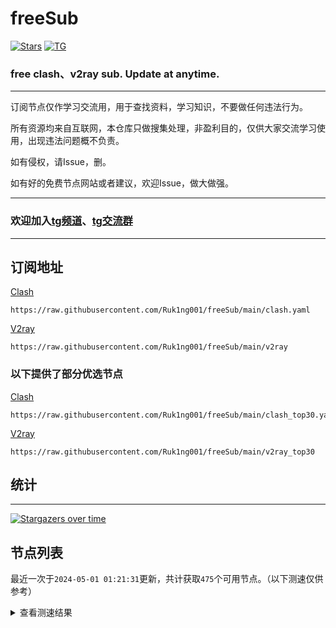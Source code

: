 # freeSub
[![Stars](https://img.shields.io/github/stars/Ruk1ng001/freeSub)](https://github.com/Ruk1ng001/freeSub/stargazers)
[![TG](https://img.shields.io/badge/Telegram-gray?logo=Telegram)](https://t.me/Ruk1ng001)
### free clash、v2ray sub. Update at anytime.

---

订阅节点仅作学习交流用，用于查找资料，学习知识，不要做任何违法行为。

所有资源均来自互联网，本仓库只做搜集处理，非盈利目的，仅供大家交流学习使用，出现违法问题概不负责。

如有侵权，请Issue，删。

如有好的免费节点网站或者建议，欢迎Issue，做大做强。

---

### 欢迎加入[tg频道](https://t.me/Ruk1ng001)、[tg交流群](https://t.me/+-e-b04EE5Cw2NmU1)

---

## 订阅地址
[Clash](https://raw.githubusercontent.com/Ruk1ng001/freeSub/main/clash.yaml)
```
https://raw.githubusercontent.com/Ruk1ng001/freeSub/main/clash.yaml
```
[V2ray](https://raw.githubusercontent.com/Ruk1ng001/freeSub/main/v2ray)
```
https://raw.githubusercontent.com/Ruk1ng001/freeSub/main/v2ray
```
### 以下提供了部分优选节点

[Clash](https://raw.githubusercontent.com/Ruk1ng001/freeSub/main/clash_top30.yaml)
```
https://raw.githubusercontent.com/Ruk1ng001/freeSub/main/clash_top30.yaml
```
[V2ray](https://raw.githubusercontent.com/Ruk1ng001/freeSub/main/v2ray_top30)
```
https://raw.githubusercontent.com/Ruk1ng001/freeSub/main/v2ray_top30
```

## 统计

---

[![Stargazers over time](https://starchart.cc/Ruk1ng001/freeSub.svg)](https://starchart.cc/Ruk1ng001/freeSub)

## 节点列表

最近一次于`2024-05-01 01:21:31`更新，共计获取`475`个可用节点。（以下测速仅供参考）

<details> <summary>查看测速结果</summary>

| 序号 | 节点 | 带宽 | 延迟 |
|:--:|:--:|:--:|:--:|
 | 1 | github.com/Ruk1ng001_-1925795376 | 1.68MB/s | 442.00ms |
 | 2 | github.com/Ruk1ng001_-1309194857 | 1.62MB/s | 437.00ms |
 | 3 | github.com/Ruk1ng001_626559234 | 1.54MB/s | 469.00ms |
 | 4 | github.com/Ruk1ng001_-72686330 | 1.51MB/s | 473.00ms |
 | 5 | github.com/Ruk1ng001_1250592554 | 1.49MB/s | 477.00ms |
 | 6 | github.com/Ruk1ng001_-998442850 | 1.47MB/s | 537.00ms |
 | 7 | github.com/Ruk1ng001_282434535 | 1.47MB/s | 516.00ms |
 | 8 | github.com/Ruk1ng001_856261957 | 1.40MB/s | 467.00ms |
 | 9 | github.com/Ruk1ng001_-2108125779 | 1.40MB/s | 511.00ms |
 | 10 | github.com/Ruk1ng001_138898346 | 1.40MB/s | 508.00ms |
 | 11 | github.com/Ruk1ng001_-2084451967 | 1.39MB/s | 523.00ms |
 | 12 | github.com/Ruk1ng001_-2116803801 | 1.39MB/s | 501.00ms |
 | 13 | github.com/Ruk1ng001_1410094828 | 1.39MB/s | 563.00ms |
 | 14 | github.com/Ruk1ng001_2125836042 | 1.38MB/s | 515.00ms |
 | 15 | github.com/Ruk1ng001_-1136375366 | 1.36MB/s | 571.00ms |
 | 16 | github.com/Ruk1ng001_-824913966 | 1.29MB/s | 598.00ms |
 | 17 | github.com/Ruk1ng001_-1888079927 | 1.29MB/s | 609.00ms |
 | 18 | github.com/Ruk1ng001_-1873811878 | 1.27MB/s | 590.00ms |
 | 19 | github.com/Ruk1ng001_-1008720777 | 1.27MB/s | 456.00ms |
 | 20 | github.com/Ruk1ng001_1397248615 | 1.26MB/s | 501.00ms |
 | 21 | github.com/Ruk1ng001_691883378 | 1.25MB/s | 630.00ms |
 | 22 | github.com/Ruk1ng001_1453958981 | 1.24MB/s | 567.00ms |
 | 23 | github.com/Ruk1ng001_589159206 | 1.23MB/s | 623.00ms |
 | 24 | github.com/Ruk1ng001_2071703730 | 1.23MB/s | 631.00ms |
 | 25 | github.com/Ruk1ng001_-567240282 | 1.22MB/s | 551.00ms |
 | 26 | github.com/Ruk1ng001_-1676334738 | 1.19MB/s | 658.00ms |
 | 27 | github.com/Ruk1ng001_2137832682 | 1.18MB/s | 660.00ms |
 | 28 | github.com/Ruk1ng001_-707110634 | 1.17MB/s | 555.00ms |
 | 29 | github.com/Ruk1ng001_-302877697 | 1.16MB/s | 638.00ms |
 | 30 | github.com/Ruk1ng001_2096896623 | 1.16MB/s | 681.00ms |
 | 31 | github.com/Ruk1ng001_-1888583703 | 1.15MB/s | 576.00ms |
 | 32 | github.com/Ruk1ng001_1886975613 | 1.15MB/s | 643.00ms |
 | 33 | github.com/Ruk1ng001_1119602192 | 1.12MB/s | 564.00ms |
 | 34 | github.com/Ruk1ng001_-1709929798 | 1.11MB/s | 614.00ms |
 | 35 | github.com/Ruk1ng001_-917367126 | 1.11MB/s | 644.00ms |
 | 36 | github.com/Ruk1ng001_1154034032 | 1.10MB/s | 524.00ms |
 | 37 | github.com/Ruk1ng001_1129676897 | 1.08MB/s | 629.00ms |
 | 38 | github.com/Ruk1ng001_735593585 | 1.07MB/s | 630.00ms |
 | 39 | github.com/Ruk1ng001_900429189 | 1.06MB/s | 667.00ms |
 | 40 | github.com/Ruk1ng001_71355846 | 1.05MB/s | 692.00ms |
 | 41 | github.com/Ruk1ng001_-1216960561 | 1.05MB/s | 676.00ms |
 | 42 | github.com/Ruk1ng001_-1578979858 | 1.03MB/s | 595.00ms |
 | 43 | github.com/Ruk1ng001_-1392060987 | 1.03MB/s | 787.00ms |
 | 44 | github.com/Ruk1ng001_-651072117 | 1.02MB/s | 603.00ms |
 | 45 | github.com/Ruk1ng001_1591658842 | 1.00MB/s | 364.00ms |
 | 46 | github.com/Ruk1ng001_-1281754856 | 1016.00KB/s | 617.00ms |
 | 47 | github.com/Ruk1ng001_404390140 | 1010.43KB/s | 821.00ms |
 | 48 | github.com/Ruk1ng001_1108135474 | 980.77KB/s | 653.00ms |
 | 49 | github.com/Ruk1ng001_1222340813 | 975.20KB/s | 807.00ms |
 | 50 | github.com/Ruk1ng001_341903148 | 974.71KB/s | 587.00ms |
 | 51 | github.com/Ruk1ng001_781240938 | 968.94KB/s | 863.00ms |
 | 52 | github.com/Ruk1ng001_1182001113 | 952.85KB/s | 743.00ms |
 | 53 | github.com/Ruk1ng001_1072752017 | 944.15KB/s | 881.00ms |
 | 54 | github.com/Ruk1ng001_-1947699096 | 940.40KB/s | 889.00ms |
 | 55 | github.com/Ruk1ng001_1760843746 | 931.04KB/s | 618.00ms |
 | 56 | github.com/Ruk1ng001_874009511 | 901.61KB/s | 878.00ms |
 | 57 | github.com/Ruk1ng001_-613298081 | 900.64KB/s | 557.00ms |
 | 58 | github.com/Ruk1ng001_-194427570 | 878.98KB/s | 926.00ms |
 | 59 | github.com/Ruk1ng001_1065130515 | 873.74KB/s | 587.00ms |
 | 60 | github.com/Ruk1ng001_-359901995 | 873.43KB/s | 827.00ms |
 | 61 | github.com/Ruk1ng001_-703129457 | 872.07KB/s | 588.00ms |
 | 62 | github.com/Ruk1ng001_-546305627 | 837.52KB/s | 907.00ms |
 | 63 | github.com/Ruk1ng001_-2115389015 | 819.36KB/s | 986.00ms |
 | 64 | github.com/Ruk1ng001_-471467992 | 816.88KB/s | 876.00ms |
 | 65 | github.com/Ruk1ng001_-77459827 | 805.51KB/s | 538.00ms |
 | 66 | github.com/Ruk1ng001_-434239638 | 800.07KB/s | 848.00ms |
 | 67 | github.com/Ruk1ng001_-1403871907 | 793.10KB/s | 941.00ms |
 | 68 | github.com/Ruk1ng001_1047516500 | 767.51KB/s | 673.00ms |
 | 69 | github.com/Ruk1ng001_978277486 | 755.15KB/s | 824.00ms |
 | 70 | github.com/Ruk1ng001_-822602753 | 739.69KB/s | 307.00ms |
 | 71 | github.com/Ruk1ng001_-409105212 | 733.90KB/s | 791.00ms |
 | 72 | github.com/Ruk1ng001_782415132 | 727.33KB/s | 823.00ms |
 | 73 | github.com/Ruk1ng001_37016228 | 718.57KB/s | 881.00ms |
 | 74 | github.com/Ruk1ng001_575420866 | 718.17KB/s | 1101.00ms |
 | 75 | github.com/Ruk1ng001_-1910747209 | 694.14KB/s | 620.00ms |
 | 76 | github.com/Ruk1ng001_683389852 | 693.89KB/s | 749.00ms |
 | 77 | github.com/Ruk1ng001_2056450747 | 679.92KB/s | 920.00ms |
 | 78 | github.com/Ruk1ng001_729393078 | 675.87KB/s | 571.00ms |
 | 79 | github.com/Ruk1ng001_-1430030395 | 668.67KB/s | 854.00ms |
 | 80 | github.com/Ruk1ng001_-689271269 | 665.05KB/s | 840.00ms |
 | 81 | github.com/Ruk1ng001_1907252038 | 663.82KB/s | 870.00ms |
 | 82 | github.com/Ruk1ng001_1790858923 | 663.24KB/s | 936.00ms |
 | 83 | github.com/Ruk1ng001_1106085003 | 660.56KB/s | 628.00ms |
 | 84 | github.com/Ruk1ng001_671992753 | 643.67KB/s | 870.00ms |
 | 85 | github.com/Ruk1ng001_1837942177 | 643.56KB/s | 920.00ms |
 | 86 | github.com/Ruk1ng001_-736107902 | 643.27KB/s | 961.00ms |
 | 87 | github.com/Ruk1ng001_-398856880 | 642.44KB/s | 926.00ms |
 | 88 | github.com/Ruk1ng001_769386145 | 640.94KB/s | 756.00ms |
 | 89 | github.com/Ruk1ng001_709972951 | 640.85KB/s | 923.00ms |
 | 90 | github.com/Ruk1ng001_1377696017 | 638.66KB/s | 760.00ms |
 | 91 | github.com/Ruk1ng001_1641710100 | 633.89KB/s | 710.00ms |
 | 92 | github.com/Ruk1ng001_-1673626120 | 633.12KB/s | 890.00ms |
 | 93 | github.com/Ruk1ng001_-1188667196 | 631.59KB/s | 858.00ms |
 | 94 | github.com/Ruk1ng001_1183638361 | 631.31KB/s | 931.00ms |
 | 95 | github.com/Ruk1ng001_1358180830 | 629.55KB/s | 903.00ms |
 | 96 | github.com/Ruk1ng001_-1857771266 | 629.40KB/s | 894.00ms |
 | 97 | github.com/Ruk1ng001_49151771 | 627.48KB/s | 936.00ms |
 | 98 | github.com/Ruk1ng001_612511943 | 616.29KB/s | 1008.00ms |
 | 99 | github.com/Ruk1ng001_1634751776 | 615.60KB/s | 893.00ms |
 | 100 | github.com/Ruk1ng001_-483499846 | 611.18KB/s | 1129.00ms |
 | 101 | github.com/Ruk1ng001_-295608718 | 611.03KB/s | 916.00ms |
 | 102 | github.com/Ruk1ng001_-2118448033 | 606.73KB/s | 781.00ms |
 | 103 | github.com/Ruk1ng001_-531640239 | 605.62KB/s | 890.00ms |
 | 104 | github.com/Ruk1ng001_395831772 | 603.65KB/s | 972.00ms |
 | 105 | github.com/Ruk1ng001_1562872833 | 603.18KB/s | 1152.00ms |
 | 106 | github.com/Ruk1ng001_-855886803 | 602.41KB/s | 1067.00ms |
 | 107 | github.com/Ruk1ng001_-1582792199 | 599.00KB/s | 730.00ms |
 | 108 | github.com/Ruk1ng001_2061265995 | 598.23KB/s | 917.00ms |
 | 109 | github.com/Ruk1ng001_1086193115 | 597.96KB/s | 920.00ms |
 | 110 | github.com/Ruk1ng001_-1202310742 | 597.94KB/s | 957.00ms |
 | 111 | github.com/Ruk1ng001_1234533446 | 596.37KB/s | 951.00ms |
 | 112 | github.com/Ruk1ng001_658470245 | 593.22KB/s | 912.00ms |
 | 113 | github.com/Ruk1ng001_977269022 | 591.47KB/s | 936.00ms |
 | 114 | github.com/Ruk1ng001_430710048 | 589.14KB/s | 956.00ms |
 | 115 | github.com/Ruk1ng001_549349443 | 587.80KB/s | 1127.00ms |
 | 116 | github.com/Ruk1ng001_1641238908 | 586.85KB/s | 826.00ms |
 | 117 | github.com/Ruk1ng001_-249614428 | 585.09KB/s | 802.00ms |
 | 118 | github.com/Ruk1ng001_1391223984 | 564.83KB/s | 1024.00ms |
 | 119 | github.com/Ruk1ng001_409156250 | 554.66KB/s | 1178.00ms |
 | 120 | github.com/Ruk1ng001_-49917432 | 554.00KB/s | 956.00ms |
 | 121 | github.com/Ruk1ng001_-944008454 | 547.72KB/s | 977.00ms |
 | 122 | github.com/Ruk1ng001_1547761059 | 546.88KB/s | 1169.00ms |
 | 123 | github.com/Ruk1ng001_518253099 | 544.35KB/s | 966.00ms |
 | 124 | github.com/Ruk1ng001_-1211456423 | 541.07KB/s | 1041.00ms |
 | 125 | github.com/Ruk1ng001_-467817234 | 539.27KB/s | 836.00ms |
 | 126 | github.com/Ruk1ng001_-1900273635 | 538.76KB/s | 860.00ms |
 | 127 | github.com/Ruk1ng001_665349630 | 537.27KB/s | 1078.00ms |
 | 128 | github.com/Ruk1ng001_-1561028833 | 535.45KB/s | 290.00ms |
 | 129 | github.com/Ruk1ng001_1794579594 | 530.99KB/s | 908.00ms |
 | 130 | github.com/Ruk1ng001_-1535153810 | 526.88KB/s | 1181.00ms |
 | 131 | github.com/Ruk1ng001_102376345 | 525.66KB/s | 970.00ms |
 | 132 | github.com/Ruk1ng001_-897017475 | 517.27KB/s | 1246.00ms |
 | 133 | github.com/Ruk1ng001_1191838121 | 516.15KB/s | 1271.00ms |
 | 134 | github.com/Ruk1ng001_-543396467 | 513.80KB/s | 1157.00ms |
 | 135 | github.com/Ruk1ng001_1022491906 | 510.90KB/s | 984.00ms |
 | 136 | github.com/Ruk1ng001_-1608421029 | 509.86KB/s | 1364.00ms |
 | 137 | github.com/Ruk1ng001_-2084349984 | 509.27KB/s | 1144.00ms |
 | 138 | github.com/Ruk1ng001_-180163528 | 502.67KB/s | 1295.00ms |
 | 139 | github.com/Ruk1ng001_279113849 | 502.25KB/s | 1328.00ms |
 | 140 | github.com/Ruk1ng001_1444445022 | 501.41KB/s | 1121.00ms |
 | 141 | github.com/Ruk1ng001_342733846 | 501.15KB/s | 1452.00ms |
 | 142 | github.com/Ruk1ng001_459534470 | 498.42KB/s | 1599.00ms |
 | 143 | github.com/Ruk1ng001_-1174360136 | 489.99KB/s | 1334.00ms |
 | 144 | github.com/Ruk1ng001_-2091496227 | 487.67KB/s | 1247.00ms |
 | 145 | github.com/Ruk1ng001_1401905668 | 486.99KB/s | 1219.00ms |
 | 146 | github.com/Ruk1ng001_1061763051 | 486.29KB/s | 1046.00ms |
 | 147 | github.com/Ruk1ng001_-1405720368 | 485.26KB/s | 1550.00ms |
 | 148 | github.com/Ruk1ng001_1158521075 | 483.67KB/s | 1296.00ms |
 | 149 | github.com/Ruk1ng001_-42002960 | 482.46KB/s | 917.00ms |
 | 150 | github.com/Ruk1ng001_1472351678 | 482.42KB/s | 1666.00ms |
 | 151 | github.com/Ruk1ng001_-626675993 | 473.25KB/s | 1218.00ms |
 | 152 | github.com/Ruk1ng001_2054894954 | 472.76KB/s | 1675.00ms |
 | 153 | github.com/Ruk1ng001_-1306124016 | 471.54KB/s | 1061.00ms |
 | 154 | github.com/Ruk1ng001_-1673222538 | 470.01KB/s | 1185.00ms |
 | 155 | github.com/Ruk1ng001_-902241499 | 466.36KB/s | 1169.00ms |
 | 156 | github.com/Ruk1ng001_-1559858764 | 466.19KB/s | 1105.00ms |
 | 157 | github.com/Ruk1ng001_-1986465562 | 466.01KB/s | 1688.00ms |
 | 158 | github.com/Ruk1ng001_1610242115 | 463.84KB/s | 1049.00ms |
 | 159 | github.com/Ruk1ng001_1458964785 | 462.53KB/s | 817.00ms |
 | 160 | github.com/Ruk1ng001_1021448339 | 461.77KB/s | 1601.00ms |
 | 161 | github.com/Ruk1ng001_-2127326905 | 461.39KB/s | 1091.00ms |
 | 162 | github.com/Ruk1ng001_1034331182 | 461.25KB/s | 1726.00ms |
 | 163 | github.com/Ruk1ng001_542640524 | 450.96KB/s | 1081.00ms |
 | 164 | github.com/Ruk1ng001_-572057280 | 447.42KB/s | 1001.00ms |
 | 165 | github.com/Ruk1ng001_1046395865 | 447.07KB/s | 1147.00ms |
 | 166 | github.com/Ruk1ng001_314956048 | 440.94KB/s | 1659.00ms |
 | 167 | github.com/Ruk1ng001_-677114025 | 431.47KB/s | 959.00ms |
 | 168 | github.com/Ruk1ng001_2136017145 | 428.14KB/s | 1381.00ms |
 | 169 | github.com/Ruk1ng001_-755456810 | 427.66KB/s | 997.00ms |
 | 170 | github.com/Ruk1ng001_-2129147082 | 427.32KB/s | 1312.00ms |
 | 171 | github.com/Ruk1ng001_570977257 | 425.79KB/s | 1518.00ms |
 | 172 | github.com/Ruk1ng001_-599266852 | 423.34KB/s | 1142.00ms |
 | 173 | github.com/Ruk1ng001_-411649584 | 421.09KB/s | 1164.00ms |
 | 174 | github.com/Ruk1ng001_-167904798 | 419.92KB/s | 1561.00ms |
 | 175 | github.com/Ruk1ng001_-751238893 | 418.80KB/s | 705.00ms |
 | 176 | github.com/Ruk1ng001_1964372552 | 417.63KB/s | 1087.00ms |
 | 177 | github.com/Ruk1ng001_636729073 | 414.27KB/s | 514.00ms |
 | 178 | github.com/Ruk1ng001_-2100351759 | 414.00KB/s | 1674.00ms |
 | 179 | github.com/Ruk1ng001_-2037478927 | 412.49KB/s | 1346.00ms |
 | 180 | github.com/Ruk1ng001_1261228004 | 403.07KB/s | 1968.00ms |
 | 181 | github.com/Ruk1ng001_110186109 | 397.63KB/s | 1243.00ms |
 | 182 | github.com/Ruk1ng001_-1039305949 | 394.17KB/s | 1702.00ms |
 | 183 | github.com/Ruk1ng001_1064835290 | 393.85KB/s | 1156.00ms |
 | 184 | github.com/Ruk1ng001_1419532988 | 391.95KB/s | 1280.00ms |
 | 185 | github.com/Ruk1ng001_65980438 | 391.55KB/s | 1518.00ms |
 | 186 | github.com/Ruk1ng001_-1772344400 | 391.15KB/s | 1208.00ms |
 | 187 | github.com/Ruk1ng001_2013146544 | 388.99KB/s | 854.00ms |
 | 188 | github.com/Ruk1ng001_2041088825 | 388.37KB/s | 1400.00ms |
 | 189 | github.com/Ruk1ng001_-468151809 | 383.40KB/s | 1489.00ms |
 | 190 | github.com/Ruk1ng001_-998011755 | 380.83KB/s | 1210.00ms |
 | 191 | github.com/Ruk1ng001_-2038148295 | 380.65KB/s | 1786.00ms |
 | 192 | github.com/Ruk1ng001_-685194913 | 379.10KB/s | 1638.00ms |
 | 193 | github.com/Ruk1ng001_-1895673992 | 377.93KB/s | 1229.00ms |
 | 194 | github.com/Ruk1ng001_-1361779756 | 375.89KB/s | 1303.00ms |
 | 195 | github.com/Ruk1ng001_2070932008 | 372.45KB/s | 1291.00ms |
 | 196 | github.com/Ruk1ng001_-337643558 | 368.28KB/s | 1505.00ms |
 | 197 | github.com/Ruk1ng001_-1457977974 | 363.76KB/s | 1020.00ms |
 | 198 | github.com/Ruk1ng001_-1415195618 | 361.47KB/s | 1249.00ms |
 | 199 | github.com/Ruk1ng001_1435278059 | 359.84KB/s | 1040.00ms |
 | 200 | github.com/Ruk1ng001_913949734 | 357.63KB/s | 1712.00ms |
 | 201 | github.com/Ruk1ng001_-1885297234 | 353.25KB/s | 1338.00ms |
 | 202 | github.com/Ruk1ng001_-1538467537 | 352.77KB/s | 1109.00ms |
 | 203 | github.com/Ruk1ng001_213571457 | 347.83KB/s | 1327.00ms |
 | 204 | github.com/Ruk1ng001_-1757960674 | 347.59KB/s | 1071.00ms |
 | 205 | github.com/Ruk1ng001_34491053 | 347.47KB/s | 1099.00ms |
 | 206 | github.com/Ruk1ng001_-1412086641 | 345.31KB/s | 1322.00ms |
 | 207 | github.com/Ruk1ng001_-358444997 | 345.22KB/s | 1398.00ms |
 | 208 | github.com/Ruk1ng001_-1766112246 | 344.65KB/s | 1385.00ms |
 | 209 | github.com/Ruk1ng001_-19591647 | 337.43KB/s | 1326.00ms |
 | 210 | github.com/Ruk1ng001_1855943804 | 337.04KB/s | 2059.00ms |
 | 211 | github.com/Ruk1ng001_2085804954 | 336.33KB/s | 1589.00ms |
 | 212 | github.com/Ruk1ng001_24109246 | 335.39KB/s | 1324.00ms |
 | 213 | github.com/Ruk1ng001_883200185 | 335.05KB/s | 777.00ms |
 | 214 | github.com/Ruk1ng001_-398873572 | 333.90KB/s | 1780.00ms |
 | 215 | github.com/Ruk1ng001_-112920253 | 332.79KB/s | 1759.00ms |
 | 216 | github.com/Ruk1ng001_1303543440 | 332.51KB/s | 1768.00ms |
 | 217 | github.com/Ruk1ng001_-1135230246 | 328.14KB/s | 813.00ms |
 | 218 | github.com/Ruk1ng001_796916901 | 326.82KB/s | 1006.00ms |
 | 219 | github.com/Ruk1ng001_1472696902 | 326.24KB/s | 2041.00ms |
 | 220 | github.com/Ruk1ng001_-379599303 | 324.94KB/s | 1550.00ms |
 | 221 | github.com/Ruk1ng001_1108544810 | 324.15KB/s | 928.00ms |
 | 222 | github.com/Ruk1ng001_-2142797815 | 323.32KB/s | 1461.00ms |
 | 223 | github.com/Ruk1ng001_-831811824 | 318.86KB/s | 1214.00ms |
 | 224 | github.com/Ruk1ng001_-2057117311 | 318.31KB/s | 1569.00ms |
 | 225 | github.com/Ruk1ng001_1269004370 | 317.36KB/s | 1521.00ms |
 | 226 | github.com/Ruk1ng001_1178116026 | 315.18KB/s | 867.00ms |
 | 227 | github.com/Ruk1ng001_1166538568 | 315.04KB/s | 637.00ms |
 | 228 | github.com/Ruk1ng001_1716491296 | 314.43KB/s | 1407.00ms |
 | 229 | github.com/Ruk1ng001_1967622456 | 313.93KB/s | 1466.00ms |
 | 230 | github.com/Ruk1ng001_-542553746 | 313.09KB/s | 1400.00ms |
 | 231 | github.com/Ruk1ng001_1276783596 | 312.82KB/s | 1478.00ms |
 | 232 | github.com/Ruk1ng001_-404299681 | 312.47KB/s | 970.00ms |
 | 233 | github.com/Ruk1ng001_1755363405 | 311.99KB/s | 1395.00ms |
 | 234 | github.com/Ruk1ng001_2117687329 | 311.61KB/s | 1505.00ms |
 | 235 | github.com/Ruk1ng001_-954555404 | 311.46KB/s | 856.00ms |
 | 236 | github.com/Ruk1ng001_-1451326402 | 311.24KB/s | 1877.00ms |
 | 237 | github.com/Ruk1ng001_883127816 | 310.45KB/s | 1567.00ms |
 | 238 | github.com/Ruk1ng001_2115737482 | 310.06KB/s | 1351.00ms |
 | 239 | github.com/Ruk1ng001_-128805538 | 306.10KB/s | 732.00ms |
 | 240 | github.com/Ruk1ng001_-1884141310 | 302.96KB/s | 1823.00ms |
 | 241 | github.com/Ruk1ng001_522134448 | 299.48KB/s | 1260.00ms |
 | 242 | github.com/Ruk1ng001_125156137 | 298.80KB/s | 1100.00ms |
 | 243 | github.com/Ruk1ng001_1737862763 | 298.65KB/s | 1286.00ms |
 | 244 | github.com/Ruk1ng001_-744266098 | 298.62KB/s | 513.00ms |
 | 245 | github.com/Ruk1ng001_787301441 | 298.52KB/s | 906.00ms |
 | 246 | github.com/Ruk1ng001_-730927187 | 298.48KB/s | 681.00ms |
 | 247 | github.com/Ruk1ng001_-862492042 | 298.44KB/s | 1003.00ms |
 | 248 | github.com/Ruk1ng001_-902940080 | 298.41KB/s | 554.00ms |
 | 249 | github.com/Ruk1ng001_2079344206 | 298.38KB/s | 1351.00ms |
 | 250 | github.com/Ruk1ng001_275396915 | 298.10KB/s | 698.00ms |
 | 251 | github.com/Ruk1ng001_100610302 | 297.99KB/s | 1463.00ms |
 | 252 | github.com/Ruk1ng001_-1851879389 | 297.87KB/s | 508.00ms |
 | 253 | github.com/Ruk1ng001_-2071948513 | 297.41KB/s | 1053.00ms |
 | 254 | github.com/Ruk1ng001_-1022986302 | 297.19KB/s | 546.00ms |
 | 255 | github.com/Ruk1ng001_-501089308 | 294.83KB/s | 770.00ms |
 | 256 | github.com/Ruk1ng001_690558285 | 292.92KB/s | 1737.00ms |
 | 257 | github.com/Ruk1ng001_-1292845614 | 292.50KB/s | 522.00ms |
 | 258 | github.com/Ruk1ng001_2012417123 | 290.43KB/s | 1787.00ms |
 | 259 | github.com/Ruk1ng001_-953610471 | 289.21KB/s | 1380.00ms |
 | 260 | github.com/Ruk1ng001_-1809809986 | 287.10KB/s | 1115.00ms |
 | 261 | github.com/Ruk1ng001_-733404278 | 286.60KB/s | 1540.00ms |
 | 262 | github.com/Ruk1ng001_-1386818971 | 285.46KB/s | 1528.00ms |
 | 263 | github.com/Ruk1ng001_-102191318 | 284.72KB/s | 1794.00ms |
 | 264 | github.com/Ruk1ng001_-618823350 | 284.13KB/s | 1312.00ms |
 | 265 | github.com/Ruk1ng001_-523261512 | 283.01KB/s | 1415.00ms |
 | 266 | github.com/Ruk1ng001_-1265510744 | 282.72KB/s | 1428.00ms |
 | 267 | github.com/Ruk1ng001_-1272088934 | 282.50KB/s | 1451.00ms |
 | 268 | github.com/Ruk1ng001_128282369 | 281.72KB/s | 1661.00ms |
 | 269 | github.com/Ruk1ng001_-1435044134 | 281.15KB/s | 1418.00ms |
 | 270 | github.com/Ruk1ng001_932951852 | 280.97KB/s | 763.00ms |
 | 271 | github.com/Ruk1ng001_2047944952 | 277.47KB/s | 1193.00ms |
 | 272 | github.com/Ruk1ng001_636687194 | 277.43KB/s | 1956.00ms |
 | 273 | github.com/Ruk1ng001_1048613264 | 276.98KB/s | 1166.00ms |
 | 274 | github.com/Ruk1ng001_1732866258 | 276.21KB/s | 1739.00ms |
 | 275 | github.com/Ruk1ng001_-1301109135 | 275.27KB/s | 2248.00ms |
 | 276 | github.com/Ruk1ng001_229826594 | 274.40KB/s | 1051.00ms |
 | 277 | github.com/Ruk1ng001_1964030541 | 272.94KB/s | 1340.00ms |
 | 278 | github.com/Ruk1ng001_-1924742538 | 271.82KB/s | 1688.00ms |
 | 279 | github.com/Ruk1ng001_430063352 | 268.41KB/s | 1994.00ms |
 | 280 | github.com/Ruk1ng001_1303578646 | 268.13KB/s | 1573.00ms |
 | 281 | github.com/Ruk1ng001_1734840782 | 266.18KB/s | 1300.00ms |
 | 282 | github.com/Ruk1ng001_514394592 | 263.94KB/s | 1458.00ms |
 | 283 | github.com/Ruk1ng001_116797288 | 262.83KB/s | 746.00ms |
 | 284 | github.com/Ruk1ng001_1963835180 | 262.71KB/s | 791.00ms |
 | 285 | github.com/Ruk1ng001_-863594974 | 261.45KB/s | 1140.00ms |
 | 286 | github.com/Ruk1ng001_339708881 | 260.47KB/s | 1704.00ms |
 | 287 | github.com/Ruk1ng001_2058077940 | 259.86KB/s | 1019.00ms |
 | 288 | github.com/Ruk1ng001_1259146146 | 259.63KB/s | 866.00ms |
 | 289 | github.com/Ruk1ng001_-487255443 | 257.52KB/s | 1684.00ms |
 | 290 | github.com/Ruk1ng001_233576226 | 256.12KB/s | 1336.00ms |
 | 291 | github.com/Ruk1ng001_-1832242244 | 255.80KB/s | 394.00ms |
 | 292 | github.com/Ruk1ng001_1821805418 | 255.79KB/s | 764.00ms |
 | 293 | github.com/Ruk1ng001_777700868 | 255.62KB/s | 994.00ms |
 | 294 | github.com/Ruk1ng001_260636008 | 255.23KB/s | 528.00ms |
 | 295 | github.com/Ruk1ng001_1725026315 | 255.21KB/s | 998.00ms |
 | 296 | github.com/Ruk1ng001_954080098 | 255.18KB/s | 956.00ms |
 | 297 | github.com/Ruk1ng001_-1812798971 | 255.13KB/s | 905.00ms |
 | 298 | github.com/Ruk1ng001_628477826 | 255.08KB/s | 530.00ms |
 | 299 | github.com/Ruk1ng001_118942455 | 254.78KB/s | 705.00ms |
 | 300 | github.com/Ruk1ng001_1381088289 | 254.36KB/s | 469.00ms |
 | 301 | github.com/Ruk1ng001_331755800 | 254.27KB/s | 684.00ms |
 | 302 | github.com/Ruk1ng001_1725572191 | 253.74KB/s | 1451.00ms |
 | 303 | github.com/Ruk1ng001_1375189443 | 253.20KB/s | 1315.00ms |
 | 304 | github.com/Ruk1ng001_-860592502 | 252.58KB/s | 2153.00ms |
 | 305 | github.com/Ruk1ng001_-644852767 | 252.36KB/s | 1931.00ms |
 | 306 | github.com/Ruk1ng001_-1683794061 | 250.55KB/s | 1534.00ms |
 | 307 | github.com/Ruk1ng001_-1791477413 | 249.77KB/s | 2105.00ms |
 | 308 | github.com/Ruk1ng001_1962480505 | 249.12KB/s | 1100.00ms |
 | 309 | github.com/Ruk1ng001_1026012457 | 246.15KB/s | 1536.00ms |
 | 310 | github.com/Ruk1ng001_-1071779737 | 244.87KB/s | 1646.00ms |
 | 311 | github.com/Ruk1ng001_1989657264 | 244.81KB/s | 1324.00ms |
 | 312 | github.com/Ruk1ng001_-788294961 | 244.65KB/s | 1025.00ms |
 | 313 | github.com/Ruk1ng001_-1608408967 | 244.35KB/s | 867.00ms |
 | 314 | github.com/Ruk1ng001_-2124455810 | 240.87KB/s | 731.00ms |
 | 315 | github.com/Ruk1ng001_1849649163 | 240.18KB/s | 1546.00ms |
 | 316 | github.com/Ruk1ng001_-1877140180 | 239.31KB/s | 1052.00ms |
 | 317 | github.com/Ruk1ng001_1066272373 | 237.60KB/s | 1271.00ms |
 | 318 | github.com/Ruk1ng001_-27306152 | 237.25KB/s | 117.00ms |
 | 319 | github.com/Ruk1ng001_-1882206003 | 236.37KB/s | 1529.00ms |
 | 320 | github.com/Ruk1ng001_47739984 | 235.73KB/s | 1868.00ms |
 | 321 | github.com/Ruk1ng001_1365599917 | 234.51KB/s | 758.00ms |
 | 322 | github.com/Ruk1ng001_-42671774 | 233.40KB/s | 590.00ms |
 | 323 | github.com/Ruk1ng001_-716144622 | 228.94KB/s | 1176.00ms |
 | 324 | github.com/Ruk1ng001_-318675314 | 226.26KB/s | 642.00ms |
 | 325 | github.com/Ruk1ng001_-229113007 | 224.35KB/s | 1327.00ms |
 | 326 | github.com/Ruk1ng001_108650940 | 221.34KB/s | 1697.00ms |
 | 327 | github.com/Ruk1ng001_-137273088 | 216.74KB/s | 795.00ms |
 | 328 | github.com/Ruk1ng001_-1252063315 | 212.87KB/s | 587.00ms |
 | 329 | github.com/Ruk1ng001_-1771770708 | 211.99KB/s | 838.00ms |
 | 330 | github.com/Ruk1ng001_-2004989167 | 210.24KB/s | 1359.00ms |
 | 331 | github.com/Ruk1ng001_-1230942655 | 209.84KB/s | 1520.00ms |
 | 332 | github.com/Ruk1ng001_832263432 | 209.78KB/s | 990.00ms |
 | 333 | github.com/Ruk1ng001_-1293134353 | 208.77KB/s | 1381.00ms |
 | 334 | github.com/Ruk1ng001_168663819 | 208.48KB/s | 1911.00ms |
 | 335 | github.com/Ruk1ng001_1538035600 | 207.87KB/s | 1241.00ms |
 | 336 | github.com/Ruk1ng001_-1966908762 | 203.39KB/s | 1010.00ms |
 | 337 | github.com/Ruk1ng001_1474289780 | 200.78KB/s | 1403.00ms |
 | 338 | github.com/Ruk1ng001_-1886715007 | 193.69KB/s | 2273.00ms |
 | 339 | github.com/Ruk1ng001_646391349 | 190.77KB/s | 1754.00ms |
 | 340 | github.com/Ruk1ng001_1743485320 | 190.00KB/s | 825.00ms |
 | 341 | github.com/Ruk1ng001_519549351 | 186.56KB/s | 1330.00ms |
 | 342 | github.com/Ruk1ng001_2029743534 | 185.99KB/s | 1698.00ms |
 | 343 | github.com/Ruk1ng001_2121237236 | 185.97KB/s | 1269.00ms |
 | 344 | github.com/Ruk1ng001_-1029738117 | 184.85KB/s | 1945.00ms |
 | 345 | github.com/Ruk1ng001_703600976 | 183.89KB/s | 1201.00ms |
 | 346 | github.com/Ruk1ng001_1121139230 | 182.78KB/s | 1873.00ms |
 | 347 | github.com/Ruk1ng001_1238102952 | 181.43KB/s | 1256.00ms |
 | 348 | github.com/Ruk1ng001_-501079899 | 181.05KB/s | 1806.00ms |
 | 349 | github.com/Ruk1ng001_351777755 | 180.10KB/s | 1136.00ms |
 | 350 | github.com/Ruk1ng001_1238702783 | 178.81KB/s | 919.00ms |
 | 351 | github.com/Ruk1ng001_1252535775 | 172.52KB/s | 1241.00ms |
 | 352 | github.com/Ruk1ng001_-1206931159 | 171.55KB/s | 1103.00ms |
 | 353 | github.com/Ruk1ng001_102931221 | 170.93KB/s | 2224.00ms |
 | 354 | github.com/Ruk1ng001_793573434 | 170.58KB/s | 533.00ms |
 | 355 | github.com/Ruk1ng001_1935335904 | 170.43KB/s | 313.00ms |
 | 356 | github.com/Ruk1ng001_-1093422999 | 170.40KB/s | 748.00ms |
 | 357 | github.com/Ruk1ng001_156670347 | 170.32KB/s | 492.00ms |
 | 358 | github.com/Ruk1ng001_-231805179 | 170.28KB/s | 504.00ms |
 | 359 | github.com/Ruk1ng001_369635224 | 170.26KB/s | 416.00ms |
 | 360 | github.com/Ruk1ng001_-87674685 | 169.99KB/s | 568.00ms |
 | 361 | github.com/Ruk1ng001_-1275156035 | 169.94KB/s | 512.00ms |
 | 362 | github.com/Ruk1ng001_-402420749 | 169.88KB/s | 1024.00ms |
 | 363 | github.com/Ruk1ng001_-1996761090 | 169.87KB/s | 586.00ms |
 | 364 | github.com/Ruk1ng001_-1951758664 | 169.34KB/s | 1478.00ms |
 | 365 | github.com/Ruk1ng001_-547343472 | 168.51KB/s | 1338.00ms |
 | 366 | github.com/Ruk1ng001_1016422674 | 167.84KB/s | 781.00ms |
 | 367 | github.com/Ruk1ng001_-1443719511 | 167.81KB/s | 666.00ms |
 | 368 | github.com/Ruk1ng001_1616468470 | 165.29KB/s | 1862.00ms |
 | 369 | github.com/Ruk1ng001_-2126624828 | 163.95KB/s | 1171.00ms |
 | 370 | github.com/Ruk1ng001_953686154 | 161.80KB/s | 1476.00ms |
 | 371 | github.com/Ruk1ng001_1200556249 | 157.67KB/s | 1333.00ms |
 | 372 | github.com/Ruk1ng001_287266376 | 155.57KB/s | 2119.00ms |
 | 373 | github.com/Ruk1ng001_-82696296 | 152.77KB/s | 1351.00ms |
 | 374 | github.com/Ruk1ng001_-1558297503 | 151.35KB/s | 1365.00ms |
 | 375 | github.com/Ruk1ng001_1278859682 | 151.06KB/s | 1546.00ms |
 | 376 | github.com/Ruk1ng001_206879444 | 148.34KB/s | 1101.00ms |
 | 377 | github.com/Ruk1ng001_-1714789708 | 148.10KB/s | 1045.00ms |
 | 378 | github.com/Ruk1ng001_1656816604 | 147.43KB/s | 1323.00ms |
 | 379 | github.com/Ruk1ng001_-110332480 | 147.30KB/s | 1303.00ms |
 | 380 | github.com/Ruk1ng001_-686720916 | 146.39KB/s | 1348.00ms |
 | 381 | github.com/Ruk1ng001_-1142406570 | 145.13KB/s | 1918.00ms |
 | 382 | github.com/Ruk1ng001_1674449148 | 142.73KB/s | 697.00ms |
 | 383 | github.com/Ruk1ng001_1384167582 | 141.93KB/s | 1319.00ms |
 | 384 | github.com/Ruk1ng001_1618516063 | 141.88KB/s | 1204.00ms |
 | 385 | github.com/Ruk1ng001_-255175220 | 141.33KB/s | 1161.00ms |
 | 386 | github.com/Ruk1ng001_1261727584 | 139.23KB/s | 1969.00ms |
 | 387 | github.com/Ruk1ng001_2079142366 | 139.18KB/s | 1356.00ms |
 | 388 | github.com/Ruk1ng001_1832424006 | 137.38KB/s | 1391.00ms |
 | 389 | github.com/Ruk1ng001_-320933568 | 136.83KB/s | 2277.00ms |
 | 390 | github.com/Ruk1ng001_1344038030 | 136.68KB/s | 1456.00ms |
 | 391 | github.com/Ruk1ng001_-1406148220 | 136.67KB/s | 1145.00ms |
 | 392 | github.com/Ruk1ng001_447541965 | 134.98KB/s | 1329.00ms |
 | 393 | github.com/Ruk1ng001_447936041 | 134.64KB/s | 1425.00ms |
 | 394 | github.com/Ruk1ng001_-1334828240 | 133.10KB/s | 97.00ms |
 | 395 | github.com/Ruk1ng001_1177855480 | 132.46KB/s | 1350.00ms |
 | 396 | github.com/Ruk1ng001_1936853719 | 132.33KB/s | 101.00ms |
 | 397 | github.com/Ruk1ng001_1207854352 | 131.22KB/s | 1527.00ms |
 | 398 | github.com/Ruk1ng001_-694160716 | 131.00KB/s | 1308.00ms |
 | 399 | github.com/Ruk1ng001_290234292 | 130.73KB/s | 1361.00ms |
 | 400 | github.com/Ruk1ng001_1372135638 | 130.20KB/s | 1778.00ms |
 | 401 | github.com/Ruk1ng001_482184185 | 129.61KB/s | 808.00ms |
 | 402 | github.com/Ruk1ng001_-1887590747 | 128.99KB/s | 1335.00ms |
 | 403 | github.com/Ruk1ng001_946232686 | 128.79KB/s | 104.00ms |
 | 404 | github.com/Ruk1ng001_-325116179 | 127.87KB/s | 649.00ms |
 | 405 | github.com/Ruk1ng001_684973377 | 127.76KB/s | 550.00ms |
 | 406 | github.com/Ruk1ng001_419358087 | 127.67KB/s | 399.00ms |
 | 407 | github.com/Ruk1ng001_913580737 | 127.60KB/s | 1491.00ms |
 | 408 | github.com/Ruk1ng001_-1791746231 | 127.59KB/s | 387.00ms |
 | 409 | github.com/Ruk1ng001_-1100658875 | 127.53KB/s | 651.00ms |
 | 410 | github.com/Ruk1ng001_1839802396 | 127.21KB/s | 861.00ms |
 | 411 | github.com/Ruk1ng001_-193527040 | 127.20KB/s | 289.00ms |
 | 412 | github.com/Ruk1ng001_-1908810807 | 126.30KB/s | 1723.00ms |
 | 413 | github.com/Ruk1ng001_-1692562358 | 125.59KB/s | 2384.00ms |
 | 414 | github.com/Ruk1ng001_-1033373014 | 123.71KB/s | 1237.00ms |
 | 415 | github.com/Ruk1ng001_-2101341721 | 122.79KB/s | 2215.00ms |
 | 416 | github.com/Ruk1ng001_481140738 | 120.78KB/s | 1360.00ms |
 | 417 | github.com/Ruk1ng001_-2125238024 | 120.10KB/s | 1400.00ms |
 | 418 | github.com/Ruk1ng001_631225714 | 119.63KB/s | 1363.00ms |
 | 419 | github.com/Ruk1ng001_-1959873306 | 117.34KB/s | 1373.00ms |
 | 420 | github.com/Ruk1ng001_508957716 | 113.29KB/s | 1725.00ms |
 | 421 | github.com/Ruk1ng001_1371214398 | 111.56KB/s | 2459.00ms |
 | 422 | github.com/Ruk1ng001_-376517514 | 108.96KB/s | 445.00ms |
 | 423 | github.com/Ruk1ng001_1469895651 | 106.74KB/s | 1420.00ms |
 | 424 | github.com/Ruk1ng001_-39052520 | 106.57KB/s | 120.00ms |
 | 425 | github.com/Ruk1ng001_613294342 | 104.34KB/s | 1209.00ms |
 | 426 | github.com/Ruk1ng001_-1403420098 | 103.98KB/s | 127.00ms |
 | 427 | github.com/Ruk1ng001_1424419789 | 103.37KB/s | 964.00ms |
 | 428 | github.com/Ruk1ng001_-1965687609 | 102.61KB/s | 123.00ms |
 | 429 | github.com/Ruk1ng001_862005167 | 99.14KB/s | 1147.00ms |
 | 430 | github.com/Ruk1ng001_-576641600 | 97.99KB/s | 652.00ms |
 | 431 | github.com/Ruk1ng001_99717500 | 97.62KB/s | 2014.00ms |
 | 432 | github.com/Ruk1ng001_1212913479 | 96.29KB/s | 378.00ms |
 | 433 | github.com/Ruk1ng001_531480873 | 95.21KB/s | 2050.00ms |
 | 434 | github.com/Ruk1ng001_1336643521 | 93.53KB/s | 1034.00ms |
 | 435 | github.com/Ruk1ng001_1125465398 | 92.71KB/s | 1737.00ms |
 | 436 | github.com/Ruk1ng001_1895037706 | 91.96KB/s | 2573.00ms |
 | 437 | github.com/Ruk1ng001_542537979 | 89.59KB/s | 142.00ms |
 | 438 | github.com/Ruk1ng001_-526632146 | 89.04KB/s | 2429.00ms |
 | 439 | github.com/Ruk1ng001_1982751853 | 85.29KB/s | 263.00ms |
 | 440 | github.com/Ruk1ng001_1874352094 | 85.09KB/s | 425.00ms |
 | 441 | github.com/Ruk1ng001_1970182086 | 85.07KB/s | 334.00ms |
 | 442 | github.com/Ruk1ng001_1481139042 | 84.73KB/s | 229.00ms |
 | 443 | github.com/Ruk1ng001_-1071777199 | 83.95KB/s | 1126.00ms |
 | 444 | github.com/Ruk1ng001_-544245942 | 83.32KB/s | 1067.00ms |
 | 445 | github.com/Ruk1ng001_691210972 | 83.17KB/s | 1404.00ms |
 | 446 | github.com/Ruk1ng001_-383658975 | 79.54KB/s | 1071.00ms |
 | 447 | github.com/Ruk1ng001_-495449566 | 78.77KB/s | 1479.00ms |
 | 448 | github.com/Ruk1ng001_286334471 | 77.95KB/s | 2579.00ms |
 | 449 | github.com/Ruk1ng001_-1689549925 | 77.25KB/s | 602.00ms |
 | 450 | github.com/Ruk1ng001_1388105328 | 75.72KB/s | 395.00ms |
 | 451 | github.com/Ruk1ng001_511116049 | 74.90KB/s | 1499.00ms |
 | 452 | github.com/Ruk1ng001_1583036452 | 74.25KB/s | 1838.00ms |
 | 453 | github.com/Ruk1ng001_-1024897325 | 71.36KB/s | 656.00ms |
 | 454 | github.com/Ruk1ng001_-2085459911 | 69.55KB/s | 1551.00ms |
 | 455 | github.com/Ruk1ng001_-416432022 | 68.70KB/s | 2011.00ms |
 | 456 | github.com/Ruk1ng001_1649903245 | 67.06KB/s | 1184.00ms |
 | 457 | github.com/Ruk1ng001_-68404715 | 66.83KB/s | 2101.00ms |
 | 458 | github.com/Ruk1ng001_-1282756174 | 64.74KB/s | 787.00ms |
 | 459 | github.com/Ruk1ng001_-344366880 | 63.63KB/s | 1910.00ms |
 | 460 | github.com/Ruk1ng001_1073258103 | 61.78KB/s | 998.00ms |
 | 461 | github.com/Ruk1ng001_-1601915654 | 61.60KB/s | 1569.00ms |
 | 462 | github.com/Ruk1ng001_684192526 | 58.77KB/s | 244.00ms |
 | 463 | github.com/Ruk1ng001_-932963556 | 58.47KB/s | 609.00ms |
 | 464 | github.com/Ruk1ng001_1630644596 | 56.95KB/s | 464.00ms |
 | 465 | github.com/Ruk1ng001_524000952 | 56.76KB/s | 577.00ms |
 | 466 | github.com/Ruk1ng001_1844541097 | 55.81KB/s | 1784.00ms |
 | 467 | github.com/Ruk1ng001_-671587971 | 53.51KB/s | 1081.00ms |
 | 468 | github.com/Ruk1ng001_202667941 | 52.11KB/s | 1492.00ms |
 | 469 |  | N/A | N/A |
 | 470 |  | N/A | N/A |
 | 471 |  | N/A | N/A |
 | 472 |  | N/A | N/A |
 | 473 |  | N/A | N/A |
 | 474 |  | N/A | N/A |
 | 475 |  | N/A | N/A |


</details>
